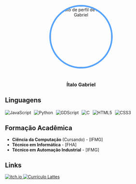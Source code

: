 <div align="center">
  <img src="https://github.com/itevee-br.png" width="200" style="border-radius: 50%; border: 5px solid #54A2FF; margin-bottom: 20px;" alt="Foto de perfil de Ítalo Gabriel" />
  
  <h3>Ítalo Gabriel</h3>
  
  <div>
    
  </div>
</div>

## Linguagens

<div style="display: flex; flex-wrap: wrap; gap: 10px; margin-top: 20px;">
  <img src="https://img.shields.io/badge/JavaScript-F7DF1E?style=for-the-badge&logo=javascript&logoColor=black" alt="JavaScript"/>
  <img src="https://img.shields.io/badge/Python-3776AB?style=for-the-badge&logo=python&logoColor=white" alt="Python"/>
  <img src="https://img.shields.io/badge/GDScript-478CBF?style=for-the-badge&logo=godot-engine&logoColor=white" alt="GDScript"/>
  <img src="https://img.shields.io/badge/C-00599C?style=for-the-badge&logo=c&logoColor=white" alt="C"/>
  <img src="https://img.shields.io/badge/HTML5-E34F26?style=for-the-badge&logo=html5&logoColor=white" alt="HTML5"/>
  <img src="https://img.shields.io/badge/CSS3-1572B6?style=for-the-badge&logo=css3&logoColor=white" alt="CSS3"/>
</div>

## Formação Acadêmica

- **Ciência da Computação** (Cursando) - [IFMG]  
- **Técnico em Informática** - [FHA]  
- **Técnico em Automação Industrial** - [IFMG]  

## Links

<a href="https://itevee.itch.io/" target="_blank">
  <img src="https://img.shields.io/badge/itch.io-FA5C5C?style=for-the-badge&logo=itch.io&logoColor=white" alt="itch.io"/>
</a>
<a href="http://lattes.cnpq.br/9034901942612613" target="_blank">
  <img src="https://img.shields.io/badge/Lattes-2F74A4?style=for-the-badge&logo=university&logoColor=white" alt="Currículo Lattes"/>
</a>
